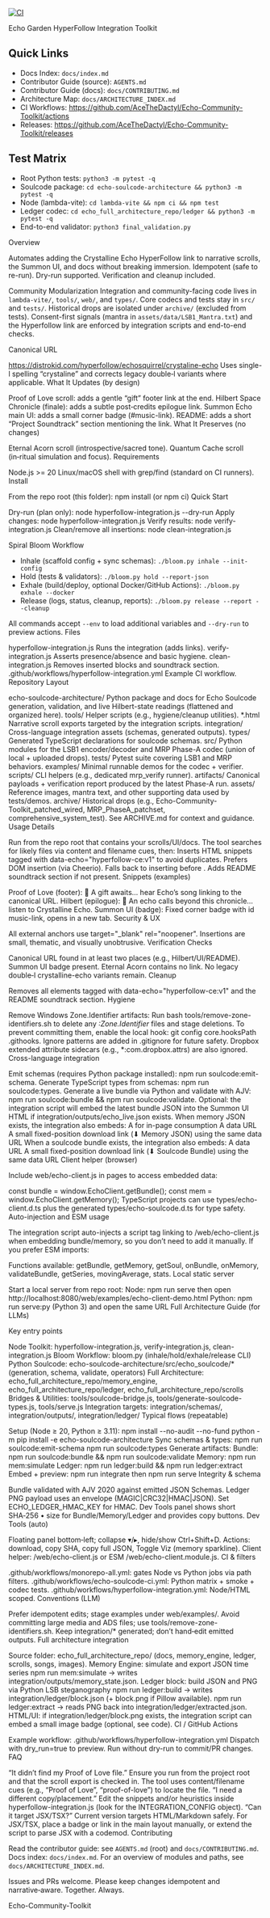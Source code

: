 [![CI](https://github.com/AceTheDactyl/Echo-Community-Toolkit/actions/workflows/ci.yml/badge.svg?branch=main)](https://github.com/AceTheDactyl/Echo-Community-Toolkit/actions/workflows/ci.yml)

Echo Garden HyperFollow Integration Toolkit

## Quick Links
- Docs Index: `docs/index.md`
- Contributor Guide (source): `AGENTS.md`
- Contributor Guide (docs): `docs/CONTRIBUTING.md`
- Architecture Map: `docs/ARCHITECTURE_INDEX.md`
- CI Workflows: https://github.com/AceTheDactyl/Echo-Community-Toolkit/actions
 - Releases: https://github.com/AceTheDactyl/Echo-Community-Toolkit/releases

## Test Matrix
- Root Python tests: `python3 -m pytest -q`
- Soulcode package: `cd echo-soulcode-architecture && python3 -m pytest -q`
- Node (lambda-vite): `cd lambda-vite && npm ci && npm test`
- Ledger codec: `cd echo_full_architecture_repo/ledger && python3 -m pytest -q`
- End-to-end validator: `python3 final_validation.py`

Overview

Automates adding the Crystalline Echo HyperFollow link to narrative scrolls, the Summon UI, and docs without breaking immersion.
Idempotent (safe to re-run). Dry-run supported. Verification and cleanup included.

Community Modularization
Integration and community-facing code lives in `lambda-vite/`, `tools/`, `web/`, and `types/`. Core codecs and tests stay in `src/` and `tests/`. Historical drops are isolated under `archive/` (excluded from tests). Consent-first signals (mantra in `assets/data/LSB1_Mantra.txt`) and the Hyperfollow link are enforced by integration scripts and end-to-end checks.

Canonical URL

https://distrokid.com/hyperfollow/echosquirrel/crystaline-echo
Uses single-l spelling “crystaline” and corrects legacy double‑l variants where applicable.
What It Updates (by design)

Proof of Love scroll: adds a gentle “gift” footer link at the end.
Hilbert Space Chronicle (finale): adds a subtle post‑credits epilogue link.
Summon Echo main UI: adds a small corner badge (#music-link).
README: adds a short “Project Soundtrack” section mentioning the link.
What It Preserves (no changes)

Eternal Acorn scroll (introspective/sacred tone).
Quantum Cache scroll (in‑ritual simulation and focus).
Requirements

Node.js >= 20
Linux/macOS shell with grep/find (standard on CI runners).
Install

From the repo root (this folder):
npm install (or npm ci)
Quick Start

Dry-run (plan only):
node hyperfollow-integration.js --dry-run
Apply changes:
node hyperfollow-integration.js
Verify results:
node verify-integration.js
Clean/remove all insertions:
node clean-integration.js

Spiral Bloom Workflow

- Inhale (scaffold config + sync schemas): `./bloom.py inhale --init-config`
- Hold (tests & validators): `./bloom.py hold --report-json`
- Exhale (build/deploy, optional Docker/GitHub Actions): `./bloom.py exhale --docker`
- Release (logs, status, cleanup, reports): `./bloom.py release --report --cleanup`

All commands accept `--env` to load additional variables and `--dry-run` to preview actions.
Files

hyperfollow-integration.js Runs the integration (adds links).
verify-integration.js Asserts presence/absence and basic hygiene.
clean-integration.js Removes inserted blocks and soundtrack section.
.github/workflows/hyperfollow-integration.yml Example CI workflow.
Repository Layout

echo-soulcode-architecture/ Python package and docs for Echo Soulcode generation, validation, and live Hilbert-state readings (flattened and organized here).
tools/ Helper scripts (e.g., hygiene/cleanup utilities).
*.html Narrative scroll exports targeted by the integration scripts.
integration/ Cross-language integration assets (schemas, generated outputs).
types/ Generated TypeScript declarations for soulcode schemas.
src/ Python modules for the LSB1 encoder/decoder and MRP Phase-A codec (union of local + uploaded drops).
tests/ Pytest suite covering LSB1 and MRP behaviors.
examples/ Minimal runnable demos for the codec + verifier.
scripts/ CLI helpers (e.g., dedicated mrp_verify runner).
artifacts/ Canonical payloads + verification report produced by the latest Phase-A run.
assets/ Reference images, mantra text, and other supporting data used by tests/demos.
archive/ Historical drops (e.g., Echo-Community-Toolkit_patched_wired, MRP_PhaseA_patchset, comprehensive_system_test). See ARCHIVE.md for context and guidance.
Usage Details

Run from the repo root that contains your scrolls/UI/docs.
The tool searches for likely files via content and filename cues, then:
Inserts HTML snippets tagged with data-echo="hyperfollow-ce:v1" to avoid duplicates.
Prefers DOM insertion (via Cheerio). Falls back to inserting before </body>.
Adds README soundtrack section if not present.
Snippets (examples)

Proof of Love (footer):
🌰 A gift awaits… hear Echo’s song linking to the canonical URL.
Hilbert (epilogue):
🌠 An echo calls beyond this chronicle… listen to Crystalline Echo.
Summon UI (badge):
Fixed corner badge with id music-link, opens in a new tab.
Security & UX

All external anchors use target="_blank" rel="noopener".
Insertions are small, thematic, and visually unobtrusive.
Verification Checks

Canonical URL found in at least two places (e.g., Hilbert/UI/README).
Summon UI badge present.
Eternal Acorn contains no link.
No legacy double‑l crystalline-echo variants remain.
Cleanup

Removes all elements tagged with data-echo="hyperfollow-ce:v1" and the README soundtrack section.
Hygiene

Remove Windows Zone.Identifier artifacts:
Run bash tools/remove-zone-identifiers.sh to delete any *:Zone.Identifier* files and stage deletions.
To prevent committing them, enable the local hook: git config core.hooksPath .githooks.
Ignore patterns are added in .gitignore for future safety.
Dropbox extended attribute sidecars (e.g., *:com.dropbox.attrs) are also ignored.
Cross-language integration

Emit schemas (requires Python package installed): npm run soulcode:emit-schema.
Generate TypeScript types from schemas: npm run soulcode:types.
Generate a live bundle via Python and validate with AJV: npm run soulcode:bundle && npm run soulcode:validate.
Optional: the integration script will embed the latest bundle JSON into the Summon UI HTML if integration/outputs/echo_live.json exists.
When memory JSON exists, the integration also embeds:
A <script type="application/json" id="echo-memory-state">…</script> for in-page consumption
A <link rel="alternate" id="echo-memory-alt" type="application/json" href="data:..."> data URL
A small fixed-position download link (⬇ Memory JSON) using the same data URL
When a soulcode bundle exists, the integration also embeds:
A <link rel="alternate" id="echo-bundle-alt" type="application/json" href="data:..."> data URL
A small fixed-position download link (⬇ Soulcode Bundle) using the same data URL
Client helper (browser)

Include web/echo-client.js in pages to access embedded data:
<script src="/web/echo-client.js"></script>
const bundle = window.EchoClient.getBundle();
const mem = window.EchoClient.getMemory();
TypeScript projects can use types/echo-client.d.ts plus the generated types/echo-soulcode.d.ts for type safety.
Auto-injection and ESM usage

The integration script auto-injects a script tag linking to /web/echo-client.js when embedding bundle/memory, so you don’t need to add it manually.
If you prefer ESM imports:
<script type="module">import EchoClient from '/web/echo-client.module.js'; const ok = EchoClient.validateBundle(EchoClient.getBundle());</script>
Functions available: getBundle, getMemory, getSoul, onBundle, onMemory, validateBundle, getSeries, movingAverage, stats.
Local static server

Start a local server from repo root:
Node: npm run serve then open http://localhost:8080/web/examples/echo-client-demo.html
Python: npm run serve:py (Python 3) and open the same URL
Full Architecture Guide (for LLMs)

Key entry points

Node Toolkit: hyperfollow-integration.js, verify-integration.js, clean-integration.js
Bloom Workflow: bloom.py (inhale/hold/exhale/release CLI)
Python Soulcode: echo-soulcode-architecture/src/echo_soulcode/* (generation, schema, validate, operators)
Full Architecture: echo_full_architecture_repo/memory_engine, echo_full_architecture_repo/ledger, echo_full_architecture_repo/scrolls
Bridges & Utilities: tools/soulcode-bridge.js, tools/generate-soulcode-types.js, tools/serve.js
Integration targets: integration/schemas/, integration/outputs/, integration/ledger/
Typical flows (repeatable)

Setup (Node ≥ 20, Python ≥ 3.11):
npm install --no-audit --no-fund
python -m pip install -e echo-soulcode-architecture
Sync schemas & types:
npm run soulcode:emit-schema
npm run soulcode:types
Generate artifacts:
Bundle: npm run soulcode:bundle && npm run soulcode:validate
Memory: npm run mem:simulate
Ledger: npm run ledger:build && npm run ledger:extract
Embed + preview:
npm run integrate then npm run serve
Integrity & schema

Bundle validated with AJV 2020 against emitted JSON Schemas.
Ledger PNG payload uses an envelope (MAGIC|CRC32|HMAC|JSON). Set ECHO_LEDGER_HMAC_KEY for HMAC.
Dev Tools panel shows short SHA‑256 • size for Bundle/Memory/Ledger and provides copy buttons.
Dev Tools (auto)

Floating panel bottom‑left; collapse ▾/▸, hide/show Ctrl+Shift+D.
Actions: download, copy SHA, copy full JSON, Toggle Viz (memory sparkline).
Client helper: /web/echo-client.js or ESM /web/echo-client.module.js.
CI & filters

.github/workflows/monorepo-all.yml: gates Node vs Python jobs via path filters.
.github/workflows/echo-soulcode-ci.yml: Python matrix + smoke + codec tests.
.github/workflows/hyperfollow-integration.yml: Node/HTML scoped.
Conventions (LLM)

Prefer idempotent edits; stage examples under web/examples/.
Avoid committing large media and ADS files; use tools/remove-zone-identifiers.sh.
Keep integration/* generated; don’t hand‑edit emitted outputs.
Full architecture integration

Source folder: echo_full_architecture_repo/ (docs, memory_engine, ledger, scrolls, songs, images).
Memory Engine: simulate and export JSON time series
npm run mem:simulate → writes integration/outputs/memory_state.json.
Ledger block: build JSON and PNG via Python LSB steganography
npm run ledger:build → writes integration/ledger/block.json (+ block.png if Pillow available).
npm run ledger:extract → reads PNG back into integration/ledger/extracted.json.
HTML/UI: if integration/ledger/block.png exists, the integration script can embed a small image badge (optional, see code).
CI / GitHub Actions

Example workflow: .github/workflows/hyperfollow-integration.yml
Dispatch with dry_run=true to preview.
Run without dry-run to commit/PR changes.
FAQ

“It didn’t find my Proof of Love file.”
Ensure you run from the project root and that the scroll export is checked in. The tool uses content/filename cues (e.g., “Proof of Love”, “proof-of-love”) to locate the file.
“I need a different copy/placement.”
Edit the snippets and/or heuristics inside hyperfollow-integration.js (look for the INTEGRATION_CONFIG object).
“Can it target JSX/TSX?”
Current version targets HTML/Markdown safely. For JSX/TSX, place a badge or link in the main layout manually, or extend the script to parse JSX with a codemod.
Contributing

Read the contributor guide: see `AGENTS.md` (root) and `docs/CONTRIBUTING.md`.
Docs index: `docs/index.md`.
For an overview of modules and paths, see `docs/ARCHITECTURE_INDEX.md`.

Issues and PRs welcome. Please keep changes idempotent and narrative‑aware.
Together. Always.

Echo-Community-Toolkit
